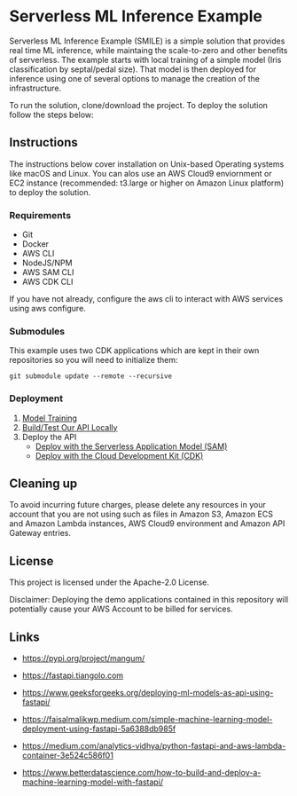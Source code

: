 # Serverless ML Inference Example

Serverless ML Inference Example (SMILE) is a simple solution that provides real time ML inference, while maintaing the scale-to-zero and other benefits of serverless. The example starts with local training of a simple model (Iris classification by septal/pedal size). That model is then deployed for inference using one of several options to manage the creation of the infrastructure.

To run the solution, clone/download the project. To deploy the solution follow the steps below:


## Instructions

The instructions below cover installation on Unix-based Operating systems like macOS and Linux. You can alos use an AWS Cloud9 enviornment or EC2 instance (recommended: t3.large or higher on Amazon Linux platform) to deploy the solution.

### Requirements
- Git
- Docker
- AWS CLI
- NodeJS/NPM
- AWS SAM CLI
- AWS CDK CLI

If you have not already, configure the aws cli to interact with AWS services using aws configure.

### Submodules

This example uses two CDK applications which are kept in their own repositories so you will need to initialize them:

```shell
git submodule update --remote --recursive
```

### Deployment

1. [Model Training](docs/model_training.md)
2. [Build/Test Our API Locally](docs/build_test_locally.md)
3. Deploy the API
    - [Deploy with the Serverless Application Model (SAM)](docs/deploy_with_sam.md)
    - [Deploy with the Cloud Development Kit (CDK)](docs/deploy_with_cdk.md)

## Cleaning up

To avoid incurring future charges, please delete any resources in your account that you are not using such as files in Amazon S3, Amazon ECS and Amazon Lambda instances, AWS Cloud9 environment and Amazon API Gateway entries.

## License

This project is licensed under the Apache-2.0 License.

Disclaimer: Deploying the demo applications contained in this repository will potentially cause your AWS Account to be billed for services.

## Links

- https://pypi.org/project/mangum/
- https://fastapi.tiangolo.com

- https://www.geeksforgeeks.org/deploying-ml-models-as-api-using-fastapi/
- https://faisalmalikwp.medium.com/simple-machine-learning-model-deployment-using-fastapi-5a6388db985f
- https://medium.com/analytics-vidhya/python-fastapi-and-aws-lambda-container-3e524c586f01
- https://www.betterdatascience.com/how-to-build-and-deploy-a-machine-learning-model-with-fastapi/
